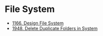 # File System

- [1166. Design File System](https://leetcode.com/problems/design-file-system/)
- [1948. Delete Duplicate Folders in System](https://leetcode.com/problems/delete-duplicate-folders-in-system/)